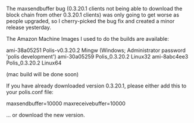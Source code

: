 The maxsendbuffer bug (0.3.20.1 clients not being able to download the block chain from other 0.3.20.1 clients) was only going to get
worse as people upgraded, so I cherry-picked the bug fix and created a minor release yesterday.

The Amazon Machine Images I used to do the builds are available:

  ami-38a05251   Polis-v0.3.20.2 Mingw    (Windows; Administrator password 'polis development')
  ami-30a05259   Polis_0.3.20.2 Linux32
  ami-8abc4ee3   Polis_0.3.20.2 Linux64

(mac build will be done soon)

If you have already downloaded version 0.3.20.1, please either add this to your polis.conf file:

  maxsendbuffer=10000
  maxreceivebuffer=10000

... or download the new version.
